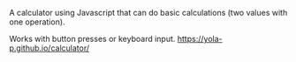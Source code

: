 A calculator using Javascript that can do basic calculations (two values with one operation).

Works with button presses or keyboard input.
https://yola-p.github.io/calculator/
